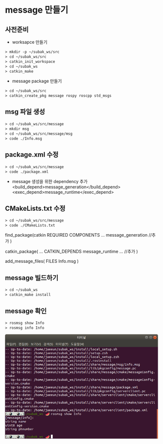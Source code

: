 # message 만들기 

## 사전준비
- worksapce 만들기
```
> mkdir -p ~/subak_ws/src
> cd ~/subak_ws/src
> catkin_init_workspace
> cd ~/subak_ws
> catkin_make
```
- message package 만들기
```
> cd ~/subak_ws/src
> catkin_create_pkg message rospy roscpp std_msgs
```



## msg 파일 생성
```
> cd ~/subak_ws/src/message
> mkdir msg
> cd ~/subak_ws/src/message/msg
> code ./Info.msg
```

## package.xml 수정
```
> cd ~/subak_ws/src/message
> code ./package.xml
```
- message 생성을 위한 dependency 추가 
<build_depend>message_generation</build_depend>
<exec_depend>message_runtime</exec_depend>


## CMakeLists.txt 수정
 
  ``` 
  > cd ~/subak_ws/src/message
  > code ./CMakeLists.txt
  ``` 
  find_package(catkin REQUIRED COMPONENTS
   ...
   message_generation //추가
   )

catkin_package(
  ...
  CATKIN_DEPENDS message_runtime ... //추가
  )

add_message_files(
  FILES
  Info.msg
)

## message 빌드하기
```
> cd ~/subak_ws
> catkin_make install
```

## message 확인
```
> rosmsg show Info
> rosmsg info Info
```
![](./result_image.png)

